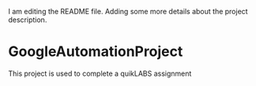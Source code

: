 I am editing the README file. Adding some more details about the project description.

# GoogleAutomationProject
This project is used to complete a quikLABS assignment
